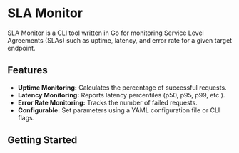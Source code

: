 # SLA Monitor

SLA Monitor is a CLI tool written in Go for monitoring Service Level Agreements (SLAs) such as uptime, latency, and error rate for a given target endpoint.

## Features

- **Uptime Monitoring:** Calculates the percentage of successful requests.
- **Latency Monitoring:** Reports latency percentiles (p50, p95, p99, etc.).
- **Error Rate Monitoring:** Tracks the number of failed requests.
- **Configurable:** Set parameters using a YAML configuration file or CLI flags.

## Getting Started


